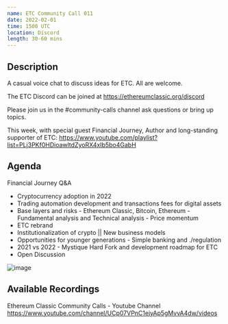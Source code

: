 ```yaml
---
name: ETC Community Call 011
date: 2022-02-01
time: 1500 UTC
location: Discord
length: 30-60 mins
---
```


## Description

A casual voice chat to discuss ideas for ETC. All are welcome.

The ETC Discord can be joined at https://ethereumclassic.org/discord

Please join us in the #community-calls channel ask questions or bring up topics.

This week, with special guest Financial Journey, Author and long-standing supporter of ETC:
https://www.youtube.com/playlist?list=PLj3PKf0HDioawltdZyoRX4xIb5bo4GabH

## Agenda

Financial Journey Q&A 
- Cryptocurrency adoption in 2022
- Trading automation development and transactions fees for digital assets 
- Base layers and risks - Ethereum Classic, Bitcoin, Ethereum - Fundamental analysis and Technical analysis - Price momentum
- ETC rebrand 
- Institutionalization of crypto || New business models  
- Opportunities for younger generations - Simple banking and ./regulation 
- 2021 vs 2022 - Mystique Hard Fork and development roadmap for ETC
- Open Discussion

![image](https://user-images.githubusercontent.com/1696942/151509955-a990a65c-80ee-4354-9525-0705a0069713.png)

## Available Recordings

Ethereum Classic Community Calls - Youtube Channel 
https://www.youtube.com/channel/UCp07VPnC1ejyAp5gMvvA4dw/videos
